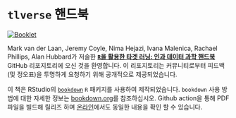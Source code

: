 # `tlverse` 핸드북 

[![Booklet](https://github.com/tlverse/tlverse-handbook/actions/workflows/bookdown.yml/badge.svg)](https://github.com/tlverse/tlverse-handbook/actions/workflows/bookdown.yml)

Mark van der Laan, Jeremy Coyle, Nima Hejazi, Ivana Malenica, Rachael Phillips, Alan Hubbard가 저술한 [**`R`을 활용한 타겟 러닝: 인과 데이터 과학 핸드북**](http://tlverse.org/tlverse-handbook) GitHub 리포지토리에 오신 것을 환영합니다. 이 리포지토리는 커뮤니티로부터 피드백(및 정오표)을 투명하게 요청하기 위해 공개적으로 제공되었습니다. 

이 책은 RStudio의 [`bookdown`](https://www.rstudio.com/resources/webinars/introducing-bookdown/) `R` 패키지를 사용하여 제작되었습니다. `bookdown` 사용 방법에 대한 자세한 정보는 [bookdown.org](https://bookdown.org/)를 참조하십시오.
Github action을 통해 PDF파일을 빌드해 릴리즈 하며 [온라인](https://tlverse.org/tlverse-handbook)에서도 동일한 내용을 확인 할 수 있습니다.
